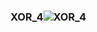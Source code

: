 ### XOR_4![XOR_4](https://user-images.githubusercontent.com/116869307/214143769-c8306099-6b4d-4e74-ad33-3cd11198e36d.png)
